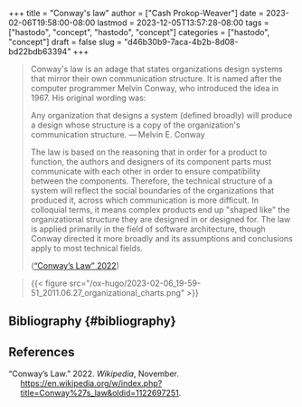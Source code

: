 +++
title = "Conway's law"
author = ["Cash Prokop-Weaver"]
date = 2023-02-06T19:58:00-08:00
lastmod = 2023-12-05T13:57:28-08:00
tags = ["hastodo", "concept", "hastodo", "concept"]
categories = ["hastodo", "concept"]
draft = false
slug = "d46b30b9-7aca-4b2b-8d08-bd22bdb63394"
+++

> Conway's law is an adage that states organizations design systems that mirror their own communication structure. It is named after the computer programmer Melvin Conway, who introduced the idea in 1967. His original wording was:
>
> Any organization that designs a system (defined broadly) will produce a design whose structure is a copy of the organization's communication structure.
> — Melvin E. Conway
>
> The law is based on the reasoning that in order for a product to function, the authors and designers of its component parts must communicate with each other in order to ensure compatibility between the components. Therefore, the technical structure of a system will reflect the social boundaries of the organizations that produced it, across which communication is more difficult. In colloquial terms, it means complex products end up "shaped like" the organizational structure they are designed in or designed for. The law is applied primarily in the field of software architecture, though Conway directed it more broadly and its assumptions and conclusions apply to most technical fields.
>
> (<a href="#citeproc_bib_item_1">“Conway’s Law” 2022</a>)

<!--quoteend-->

> {{< figure src="/ox-hugo/2023-02-06_19-59-51_2011.06.27_organizational_charts.png" >}}


## Bibliography {#bibliography}

## References

<style>.csl-entry{text-indent: -1.5em; margin-left: 1.5em;}</style><div class="csl-bib-body">
  <div class="csl-entry"><a id="citeproc_bib_item_1"></a>“Conway’s Law.” 2022. <i>Wikipedia</i>, November. <a href="https://en.wikipedia.org/w/index.php?title=Conway%27s_law&oldid=1122697251">https://en.wikipedia.org/w/index.php?title=Conway%27s_law&#38;oldid=1122697251</a>.</div>
</div>
